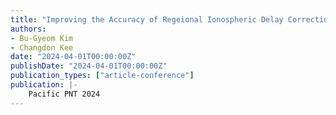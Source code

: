 ```yaml
---
title: "Improving the Accuracy of Regeional Ionospheric Delay Correction with Modified Single-layer Model"
authors:
- Bu-Gyeom Kim
- Changdon Kee
date: "2024-04-01T00:00:00Z"
publishDate: "2024-04-01T00:00:00Z"
publication_types: ["article-conference"]
publication: |-
    Pacific PNT 2024
---
```

